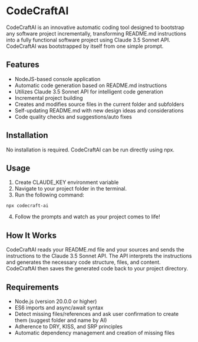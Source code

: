 # CodeCraftAI

CodeCraftAI is an innovative automatic coding tool designed to bootstrap any software project incrementally, transforming README.md instructions into a fully functional software project using Claude 3.5 Sonnet API. CodeCraftAI was bootstrapped by itself from one simple prompt.

## Features

-   NodeJS-based console application
-   Automatic code generation based on README.md instructions
-   Utilizes Claude 3.5 Sonnet API for intelligent code generation
-   Incremental project building
-   Creates and modifies source files in the current folder and subfolders
-   Self-updating README.md with new design ideas and considerations
-   Code quality checks and suggestions/auto fixes

## Installation

No installation is required. CodeCraftAI can be run directly using npx.

## Usage

1. Create CLAUDE_KEY environment variable
2. Navigate to your project folder in the terminal.
3. Run the following command:

```
npx codecraft-ai
```

4. Follow the prompts and watch as your project comes to life!

## How It Works

CodeCraftAI reads your README.md file and your sources and sends the instructions to the Claude 3.5 Sonnet API. The API interprets the instructions and generates the necessary code structure, files, and content. CodeCraftAI then saves the generated code back to your project directory.

## Requirements

-   Node.js (version 20.0.0 or higher)
-   ES6 imports and async/await syntax
-   Detect missing files/references and ask user confirmation to create them (suggest folder and name by AI)
-   Adherence to DRY, KISS, and SRP principles
-   Automatic dependency management and creation of missing files
